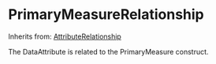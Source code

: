 
# PrimaryMeasureRelationship

Inherits from: [AttributeRelationship](AttributeRelationship.md)



The DataAttribute is related to the PrimaryMeasure construct.






